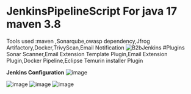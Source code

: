 # JenkinsPipelineScript For java 17 maven 3.8
Tools used :maven ,Sonarqube,owasp dependency,Jfrog Artifactory,Docker,TrivyScan,Email Notification 
![B2bJenkins](https://github.com/kolluri7782/JenkinsPipelineScripts/assets/105847632/ba6987ee-8fa1-4d9f-8fab-2f5e5f1ecbcc)
#Plugins 
Sonar Scanner,Email Extension Template Plugin,Email Extension Plugin,Docker Pipeline,Eclipse Temurin installer Plugin

**Jenkins Configuration**
![image](https://github.com/kolluri7782/JenkinsPipelineScripts/assets/105847632/7623116e-d274-44bb-9c9b-f84668bbddaf)

![image](https://github.com/kolluri7782/JenkinsPipelineScripts/assets/105847632/801f91a2-61e5-4351-82f3-f153dc8fdaf9)
![image](https://github.com/kolluri7782/JenkinsPipelineScripts/assets/105847632/ac9d12fd-3347-4b56-a96f-5f2df01fc5f2)
![image](https://github.com/kolluri7782/JenkinsPipelineScripts/assets/105847632/eb3b2b69-6163-4885-b1cb-9a0f26769079)




